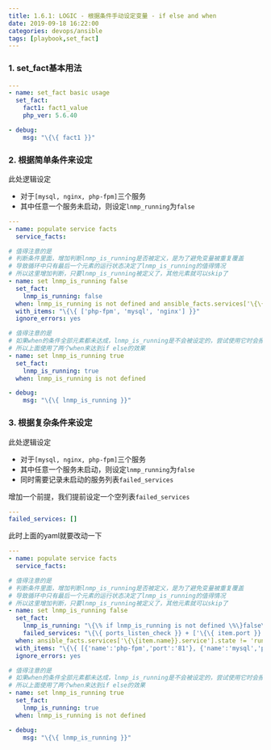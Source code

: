 ```yaml
---
title: 1.6.1: LOGIC - 根据条件手动设定变量 - if else and when
date: 2019-09-18 16:22:00
categories: devops/ansible
tags: [playbook,set_fact]
---
```


### 1. set_fact基本用法
``` yaml
---
- name: set_fact basic usage
  set_fact:
    fact1: fact1_value
    php_ver: 5.6.40

- debug:
    msg: "\{\{ fact1 }}"
```

### 2. 根据简单条件来设定
此处逻辑设定
- 对于`[mysql, nginx, php-fpm]`三个服务
- 其中任意一个服务未启动，则设定`lnmp_running`为`false`
``` yaml
---
- name: populate service facts
  service_facts:

# 值得注意的是
# 判断条件里面，增加判断lnmp_is_running是否被定义，是为了避免变量被重复覆盖
# 导致循环中只有最后一个元素的运行状态决定了lnmp_is_running的值得情况
# 所以这里增加判断，只要lnmp_is_running被定义了，其他元素就可以skip了
- name: set lnmp_is_running false
  set_fact:
    lnmp_is_running: false
  when: lnmp_is_running is not defined and ansible_facts.services['\{\{item}}.service'].state != 'running'
  with_items: "\{\{ ['php-fpm', 'mysql', 'nginx'] }}"
  ignore_errors: yes

# 值得注意的是
# 如果when的条件全部元素都未达成，lnmp_is_running是不会被设定的，尝试使用它时会报错该变量未定义
# 所以上面使用了两个when来达到if else的效果
- name: set lnmp_is_running true
  set_fact:
    lnmp_is_running: true
  when: lnmp_is_running is not defined

- debug:
    msg: "\{\{ lnmp_is_running }}"
```

### 3. 根据复杂条件来设定
此处逻辑设定
- 对于`[mysql, nginx, php-fpm]`三个服务
- 其中任意一个服务未启动，则设定`lnmp_running`为`false`
- 同时需要记录未启动的服务列表`failed_services`

增加一个前提，我们提前设定一个空列表`failed_services`
``` yaml
---
failed_services: []
```

此时上面的yaml就要改动一下
``` yaml
---
- name: populate service facts
  service_facts:

# 值得注意的是
# 判断条件里面，增加判断lnmp_is_running是否被定义，是为了避免变量被重复覆盖
# 导致循环中只有最后一个元素的运行状态决定了lnmp_is_running的值得情况
# 所以这里增加判断，只要lnmp_is_running被定义了，其他元素就可以skip了
- name: set lnmp_is_running false
  set_fact:
    lnmp_is_running: "\{\% if lnmp_is_running is not defined \%\}false\{\% else \%\}\{\{lnmp_is_running}}\{\% endif \%\}"
    failed_services: "\{\{ ports_listen_check }} + ['\{\{ item.port }}']"
  when: ansible_facts.services['\{\{item.name}}.service'].state != 'running'
  with_items: "\{\{ [{'name':'php-fpm','port':'81'}, {'name':'mysql','port':'3306'}, {'name':'nginx','port':'80'}] }}"
  ignore_errors: yes

# 值得注意的是
# 如果when的条件全部元素都未达成，lnmp_is_running是不会被设定的，尝试使用它时会报错该变量未定义
# 所以上面使用了两个when来达到if else的效果
- name: set lnmp_is_running true
  set_fact:
    lnmp_is_running: true
  when: lnmp_is_running is not defined

- debug:
    msg: "\{\{ lnmp_is_running }}"
```
